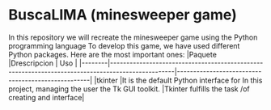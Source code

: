 # BuscaLIMA (minesweeper game)
In this repository we will recreate the minesweeper game using the Python programming language To develop this game, we have used different Python packages. 
Here are the most important ones: 
|Paquete |Drescripcion                                                                                      | Uso                                               |
|--------|--------------------------------------------------------------------------------------------------|---------------------------------------------------|
|tkinter |It is the default Python  interface for In this project, managing the user the Tk GUI toolkit.     |Tkinter fulfills the task /of creating and interface|           

